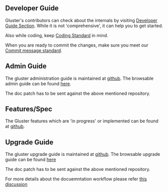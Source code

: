 ## Developer Guide

Gluster's contributors can check about the internals by visiting [Developer Guide Section](developer-guide). While it is not 'comprehensive', it can help you to get started.

Also while coding, keep [Coding Standard](developer-guide/coding-standard.md) in mind.

When you are ready to commit the changes, make sure you meet our [Commit message standard](developer-guide/commit-guidelines.md).

## Admin Guide ##

The gluster administration guide is maintained at [github](https://github.com/gluster/glusterdocs). The browsable admin guide can be found [here](http://docs.gluster.org/en/latest/Administrator%20Guide/).

The doc patch has to be sent against the above mentioned repository.

## Features/Spec ##

The Gluster features which are 'in progress' or implemented can be found at [github](https://github.com/gluster/glusterfs-specs).

## Upgrade Guide ##

The gluster upgrade guide is maintained at [github](https://github.com/gluster/glusterdocs). The browsable upgrade guide can be found [here](http://docs.gluster.org/en/latest/Upgrade-Guide)

The doc patch has to be sent against the above mentioned repository.


For more details about the docuemntation workflow please refer [this discussion](https://www.mail-archive.com/gluster-users@gluster.org/msg21168.html)
